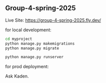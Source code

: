 ## Group-4-spring-2025

Live Site: https://group-4-spring-2025.fly.dev/

for local development:

```bash
cd myproject
python manage.py makemigrations
python manage.py migrate
```

```bash
python manage.py runserver
```

for prod deployment:

Ask Kaden.
